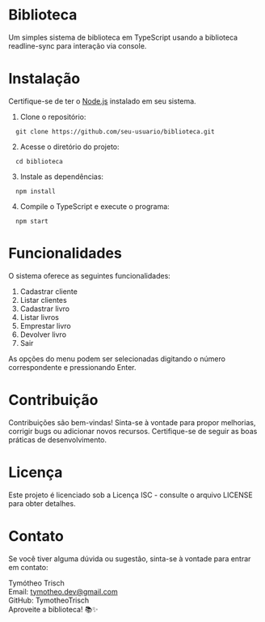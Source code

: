 # Biblioteca
Um simples sistema de biblioteca em TypeScript usando a biblioteca readline-sync para interação via console.

# Instalação
Certifique-se de ter o [Node.js](https://nodejs.org/) instalado em seu sistema.

1. Clone o repositório:

```
  git clone https://github.com/seu-usuario/biblioteca.git
```
2. Acesse o diretório do projeto:
```
  cd biblioteca
```
3. Instale as dependências:
```
  npm install
```

4. Compile o TypeScript e execute o programa:
```
  npm start
```

# Funcionalidades
O sistema oferece as seguintes funcionalidades:

1. Cadastrar cliente
2. Listar clientes
3. Cadastrar livro
4. Listar livros
5. Emprestar livro
6. Devolver livro
7. Sair


As opções do menu podem ser selecionadas digitando o número correspondente e pressionando Enter.

# Contribuição
Contribuições são bem-vindas! Sinta-se à vontade para propor melhorias, corrigir bugs ou adicionar novos recursos. Certifique-se de seguir as boas práticas de desenvolvimento.

# Licença
Este projeto é licenciado sob a Licença ISC - consulte o arquivo LICENSE para obter detalhes.

# Contato
Se você tiver alguma dúvida ou sugestão, sinta-se à vontade para entrar em contato:

Tymótheo Trisch
</br>
Email: tymotheo.dev@gmail.com
</br>
GitHub: TymotheoTrisch
</br>
Aproveite a biblioteca! 📚✨
